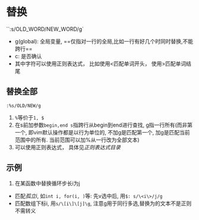# 替换
``:s/OLD_WORD/NEW_WORD/g`
- g(global): 全局变量, ==仅指对一行的全局,比如一行有好几个时同时替换,不能跨行==
- c: 是否确认
- 其中字符可以使用正则表达式， 比如使用\<匹配单词开头， 使用\>匹配单词结尾

## 替换全部
`:%s/OLD/NEW/g`
1. `%`等价于`1, $`
2. 在s前加参数`begin,end s`指跨行从begin到end进行查找, g指一行所有(而非第一个, 即vim默认操作都是以行为单位的, 不加g是匹配第一个, 加g是匹配当前范围中的所有. 当前范围可以加%从一行改为全部文本)
3. 可以使用正则表达式， 具体见*正则表达式目录*

## 示例
1.  在某函数中替换循环步长i为j
- 匹配*孤立i*, 如`int i, for(i, )`等: 先v选中后, 用`$: s/\<i\>/j/g`
- 匹配数组下标i, 用`s/\[i\]\[j]\g`, 注意g用于同行多选,替换为的文本不是正则不需转义
